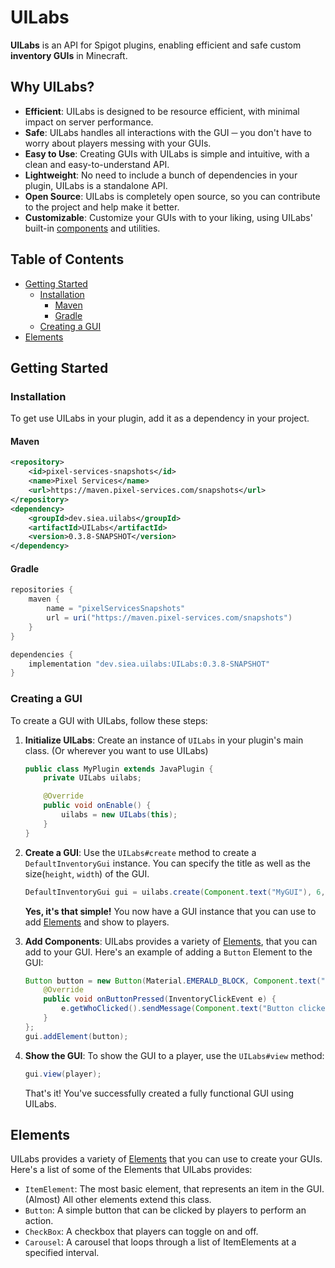 # UILabs
**UILabs** is an API for Spigot plugins, enabling efficient and safe custom **inventory GUIs** in Minecraft.

## Why UILabs?
- **Efficient**: UILabs is designed to be resource efficient, with minimal impact on server performance.
- **Safe**: UILabs handles all interactions with the GUI ─ you don't have to worry about players messing with your GUIs.
- **Easy to Use**: Creating GUIs with UILabs is simple and intuitive, with a clean and easy-to-understand API.
- **Lightweight**: No need to include a bunch of dependencies in your plugin, UILabs is a standalone API.
- **Open Source**: UILabs is completely open source, so you can contribute to the project and help make it better.
- **Customizable**: Customize your GUIs with to your liking, using UILabs' built-in [components](#elements) and utilities.

## Table of Contents
- [Getting Started](#getting-started)
  - [Installation](#installation)
    - [Maven](#maven)
    - [Gradle](#gradle)
  - [Creating a GUI](#creating-a-gui)
- [Elements](#elements)


## Getting Started
### Installation
To get use UILabs in your plugin, add it as a dependency in your project.
#### Maven
```xml
<repository>
    <id>pixel-services-snapshots</id>
    <name>Pixel Services</name>
    <url>https://maven.pixel-services.com/snapshots</url>
</repository>
<dependency>
    <groupId>dev.siea.uilabs</groupId>
    <artifactId>UILabs</artifactId>
    <version>0.3.8-SNAPSHOT</version>
</dependency>
```
#### Gradle
```gradle
repositories {
    maven {
        name = "pixelServicesSnapshots"
        url = uri("https://maven.pixel-services.com/snapshots")
    }
}

dependencies {
    implementation "dev.siea.uilabs:UILabs:0.3.8-SNAPSHOT"
}
```

### Creating a GUI
To create a GUI with UILabs, follow these steps:
1. **Initialize UILabs**: Create an instance of `UILabs` in your plugin's main class. (Or wherever you want to use UILabs)
    ```java
    public class MyPlugin extends JavaPlugin {
        private UILabs uilabs;
    
        @Override
        public void onEnable() {
            uilabs = new UILabs(this);
        }
    }
    ```
2. **Create a GUI**: Use the `UILabs#create` method to create a ``DefaultInventoryGui`` instance. You can specify the title as well as the size(`height`, `width`) of the GUI. 
    ```java
    DefaultInventoryGui gui = uilabs.create(Component.text("MyGUI"), 6, 9);
    ```
    **Yes, it's that simple!** You now have a GUI instance that you can use to add [Elements](#elements) and show to players.

3. **Add Components**: UILabs provides a variety of [Elements](#elements), that you can add to your GUI. Here's an example of adding a `Button` Element to the GUI:
    ```java
    Button button = new Button(Material.EMERALD_BLOCK, Component.text("Click me!", NamedTextColor.GREEN)) {
        @Override
        public void onButtonPressed(InventoryClickEvent e) {
            e.getWhoClicked().sendMessage(Component.text("Button clicked! :D", NamedTextColor.GREEN));
        }
    };
    gui.addElement(button);
    ```
   
4. **Show the GUI**: To show the GUI to a player, use the `UILabs#view` method:
    ```java
    gui.view(player);
    ```
    That's it! You've successfully created a fully functional GUI using UILabs.

## Elements
UILabs provides a variety of [Elements](#elements) that you can use to create your GUIs. Here's a list of some of the Elements that UILabs provides:
- `ItemElement`: The most basic element, that represents an item in the GUI. (Almost) All other elements extend this class.
- `Button`: A simple button that can be clicked by players to perform an action.
- `CheckBox`: A checkbox that players can toggle on and off.
- `Carousel`: A carousel that loops through a list of ItemElements at a specified interval.

